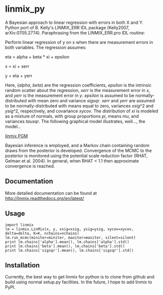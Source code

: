 # linmix_py
A Bayesian approach to linear regression with errors in both X and Y.  Python port of B. Kelly's
LINMIX_ERR IDL package (Kelly2007, arXiv:0705.2774).  Paraphrasing from the LINMIX_ERR.pro IDL
routine:

Perform linear regression of y on x when there are measurement errors in both variables.  The
regression assumes:

eta = alpha + beta * xi + epsilon

x = xi + xerr

y = eta + yerr

Here, (_alpha_, _beta_) are the regression coefficients, _epsilon_ is the intrinsic random scatter
about the regression, _xerr_ is the measurement error in _x_, and _yerr_ is the measurement error
in _y_.  _epsilon_ is assumed to be normally-distributed with mean zero and variance _sigsqr_.
_xerr_ and _yerr_ are assumed to be normally-distributed with means equal to zero, variances
_xsig_^2 and _ysig_^2, respectively, and covariance _xycov_.  The distribution of _xi_ is modeled as
a mixture of normals, with group proportions _pi_, means _mu_, and variances _tausqr_.  The following
graphical model illustrates, well..., the model...

[linmix PGM](docs/pgm/pgm.png)

Bayesian
inference is employed, and a Markov chain containing random draws from the posterior is developed.
Convergence of the MCMC to the posterior is monitored using the potential scale reduction factor
(RHAT, Gelman et al. 2004). In general, when RHAT < 1.1 then approximate convergence is reached.

Documentation
-------------

More detailed documentation can be found at http://linmix.readthedocs.org/en/latest/

Usage
-----
```
import linmix
lm = linmix.LinMix(x, y, xsig=xsig, ysig=ysig, xycov=xycov, delta=delta, K=K, nchains=nchains)
lm.run_mcmc(miniter=miniter, maxiter=maxiter, silent=silent)
print lm.chains['alpha'].mean(), lm.chains['alpha'].std()
print lm.chains['beta'].mean(), lm.chains['beta'].std()
print lm.chains['sigsqr'].mean(), lm.chains['sigsqr'].std()
```

Installation
------------
Currently, the best way to get linmix for python is to clone from github and build using normal setup.py facilities.
In the future, I hope to add linmix to PyPI.
